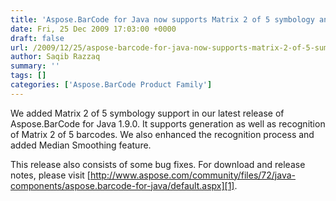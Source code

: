```yaml
---
title: 'Aspose.BarCode for Java now supports Matrix 2 of 5 symbology and Median Smoothing image processing'
date: Fri, 25 Dec 2009 17:03:00 +0000
draft: false
url: /2009/12/25/aspose-barcode-for-java-now-supports-matrix-2-of-5-sumbology-and-median-smoothing-image-processing/
author: Saqib Razzaq
summary: ''
tags: []
categories: ['Aspose.BarCode Product Family']
---
```


We added Matrix 2 of 5 symbology support in our latest release of Aspose.BarCode for Java 1.9.0. It supports generation as well as recognition of Matrix 2 of 5 barcodes. We also enhanced the recognition process and added Median Smoothing feature.  
  
This release also consists of some bug fixes. For download and release notes, please visit [http://www.aspose.com/community/files/72/java-components/aspose.barcode-for-java/default.aspx][1].



[1]: http://www.aspose.com/community/files/72/java-components/aspose.barcode-for-java/default.aspx




